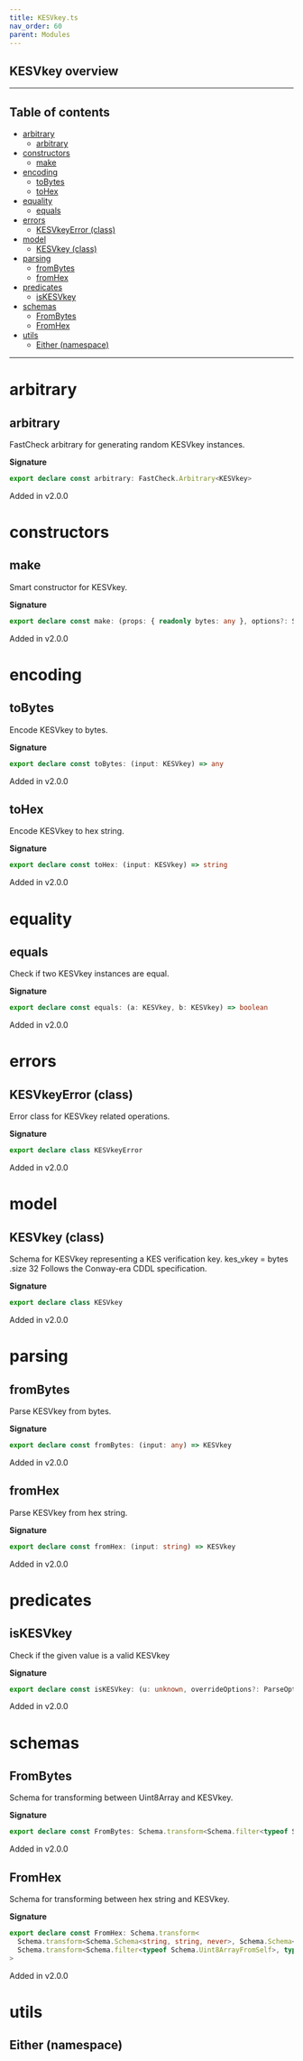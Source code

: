 ```yaml
---
title: KESVkey.ts
nav_order: 60
parent: Modules
---
```


## KESVkey overview

---

<h2 class="text-delta">Table of contents</h2>

- [arbitrary](#arbitrary)
  - [arbitrary](#arbitrary-1)
- [constructors](#constructors)
  - [make](#make)
- [encoding](#encoding)
  - [toBytes](#tobytes)
  - [toHex](#tohex)
- [equality](#equality)
  - [equals](#equals)
- [errors](#errors)
  - [KESVkeyError (class)](#kesvkeyerror-class)
- [model](#model)
  - [KESVkey (class)](#kesvkey-class)
- [parsing](#parsing)
  - [fromBytes](#frombytes)
  - [fromHex](#fromhex)
- [predicates](#predicates)
  - [isKESVkey](#iskesvkey)
- [schemas](#schemas)
  - [FromBytes](#frombytes-1)
  - [FromHex](#fromhex-1)
- [utils](#utils)
  - [Either (namespace)](#either-namespace)

---

# arbitrary

## arbitrary

FastCheck arbitrary for generating random KESVkey instances.

**Signature**

```ts
export declare const arbitrary: FastCheck.Arbitrary<KESVkey>
```

Added in v2.0.0

# constructors

## make

Smart constructor for KESVkey.

**Signature**

```ts
export declare const make: (props: { readonly bytes: any }, options?: Schema.MakeOptions | undefined) => KESVkey
```

Added in v2.0.0

# encoding

## toBytes

Encode KESVkey to bytes.

**Signature**

```ts
export declare const toBytes: (input: KESVkey) => any
```

Added in v2.0.0

## toHex

Encode KESVkey to hex string.

**Signature**

```ts
export declare const toHex: (input: KESVkey) => string
```

Added in v2.0.0

# equality

## equals

Check if two KESVkey instances are equal.

**Signature**

```ts
export declare const equals: (a: KESVkey, b: KESVkey) => boolean
```

Added in v2.0.0

# errors

## KESVkeyError (class)

Error class for KESVkey related operations.

**Signature**

```ts
export declare class KESVkeyError
```

Added in v2.0.0

# model

## KESVkey (class)

Schema for KESVkey representing a KES verification key.
kes_vkey = bytes .size 32
Follows the Conway-era CDDL specification.

**Signature**

```ts
export declare class KESVkey
```

Added in v2.0.0

# parsing

## fromBytes

Parse KESVkey from bytes.

**Signature**

```ts
export declare const fromBytes: (input: any) => KESVkey
```

Added in v2.0.0

## fromHex

Parse KESVkey from hex string.

**Signature**

```ts
export declare const fromHex: (input: string) => KESVkey
```

Added in v2.0.0

# predicates

## isKESVkey

Check if the given value is a valid KESVkey

**Signature**

```ts
export declare const isKESVkey: (u: unknown, overrideOptions?: ParseOptions | number) => u is KESVkey
```

Added in v2.0.0

# schemas

## FromBytes

Schema for transforming between Uint8Array and KESVkey.

**Signature**

```ts
export declare const FromBytes: Schema.transform<Schema.filter<typeof Schema.Uint8ArrayFromSelf>, typeof KESVkey>
```

Added in v2.0.0

## FromHex

Schema for transforming between hex string and KESVkey.

**Signature**

```ts
export declare const FromHex: Schema.transform<
  Schema.transform<Schema.Schema<string, string, never>, Schema.Schema<Uint8Array, Uint8Array, never>>,
  Schema.transform<Schema.filter<typeof Schema.Uint8ArrayFromSelf>, typeof KESVkey>
>
```

Added in v2.0.0

# utils

## Either (namespace)
